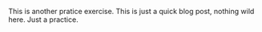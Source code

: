This is another pratice exercise. This is just a quick blog post, nothing wild here. Just a practice. 
